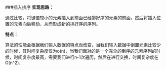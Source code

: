 ###插入排序
**实现思路：**

通过比较，将键值较小的元素插入到前面已经排好序的元素的前面，然后将插入位置的元素向后移动，从而形成新的排好序的序列。

**特点：**

算法的性能会根据我们输入数据的特点而改变，当我们输入数据中倒置元素比较少的时候，其时间复杂度仅为o(n)，当我们面对的是一个完全的倒序的元素序列的时候，时间复杂度最高，需要我们进行n-1次遍历，然后在进行交换，时间复杂度在O(n^2).